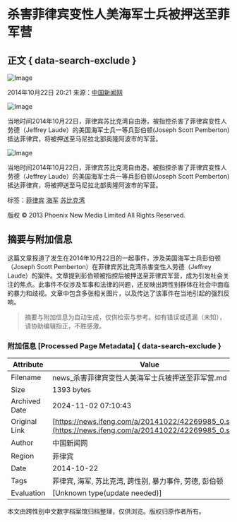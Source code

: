 # 杀害菲律宾变性人美海军士兵被押送至菲军营

## 正文 { data-search-exclude }


![Image](https://dolphin.deliver.ifeng.com/c?z=ifeng&la=0&si=2&ci=23&cg=22&c=29&or=232&l=728&bg=728&b=726&u=https://y0.ifengimg.com/34c4a1d78882290c/2012/0528/1x1.gif)

2014年10月22日 20:21 来源：[中国新闻网](http://www.chinanews.com/tp/hd2011/2014/10-22/425106.shtml)

![Image](http://h2.ifengimg.com/0f56ee67a4c375c2/2013/1106/indeccode.png)

当地时间2014年10月22日，菲律宾苏比克湾自由港，被指控杀害了菲律宾变性人劳德（Jeffrey Laude）的美国海军士兵一等兵彭伯顿(Joseph Scott Pemberton)抵达菲律宾，将被押送至马尼拉北部奥隆阿波市的军营。

![Image](http://y0.ifengimg.com/cmpp/2014/10/22/20/a1fd816f-33fa-4d4f-a0bb-89f5deb2b9cf.jpg)

当地时间2014年10月22日，菲律宾苏比克湾自由港，被指控杀害了菲律宾变性人劳德（Jeffrey Laude）的美国海军士兵一等兵彭伯顿(Joseph Scott Pemberton)抵达菲律宾，将被押送至马尼拉北部奥隆阿波市的军营。

标签：[菲律宾](http://search.ifeng.com/sofeng/search.action?c=1&q=%E8%8F%B2%E5%BE%8B%E5%AE%BE) [海军](http://search.ifeng.com/sofeng/search.action?c=1&q=%E6%B5%B7%E5%86%9B) [苏比克湾](http://search.ifeng.com/sofeng/search.action?c=1&q=%E8%8B%8F%E6%AF%94%E5%85%8B%E6%B9%BE)

版权 © 2013 Phoenix New Media Limited All Rights Reserved.

## 摘要与附加信息

<!-- tcd_abstract -->
这篇文章报道了发生在2014年10月22日的一起事件，涉及美国海军士兵彭伯顿（Joseph Scott Pemberton）在菲律宾苏比克湾杀害变性人劳德（Jeffrey Laude）的案件。文章提到彭伯顿被指控后被押送至菲律宾军营，成为引发社会关注的焦点。此事件不仅涉及军事和法律的问题，还反映出跨性别群体在社会中面临的暴力和歧视。文章中包含多张相关图片，以及传达了该事件在当地引起的强烈反响。
<!-- tcd_abstract_end -->

> 摘要与附加信息为自动生成，仅供检索与参考。如有错误或遗漏（未知），请协助编辑指正，不胜感激。

### 附加信息 [Processed Page Metadata] { data-search-exclude }

| Attribute       | Value                                  |
|-----------------|----------------------------------------|
| Filename        | news_杀害菲律宾变性人美海军士兵被押送至菲军营.md                             |
| Size            | 1393 bytes                           |
| Archived Date   | 2024-11-02 07:10:43                             |
| Original Link   | [https://news.ifeng.com/a/20141022/42269985_0.shtml](https://news.ifeng.com/a/20141022/42269985_0.shtml)                       |
| Author          | 中国新闻网                               |
| Region          | 菲律宾                               |
| Date            | 2014-10-22                                 |
| Tags            | 菲律宾, 海军, 苏比克湾, 跨性别, 暴力事件, 劳德, 彭伯顿                                 |
| Evaluation            | [Unknown type(update needed)]                                 |
<!-- tcd_table_end -->

本文由跨性别中文数字档案馆归档整理，仅供浏览。版权归原作者所有。
